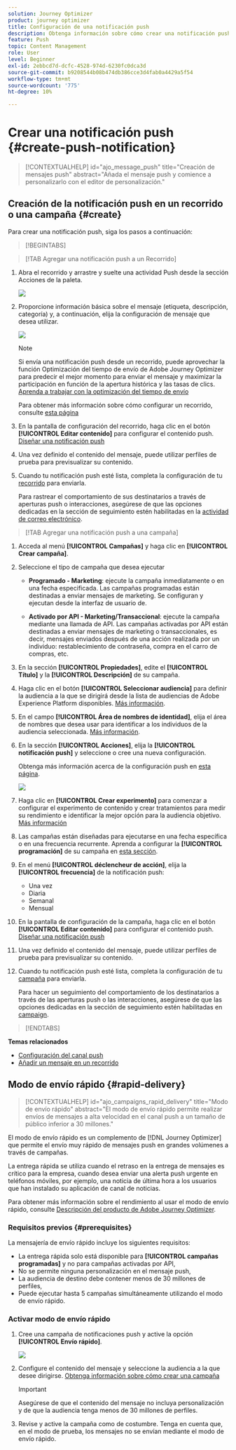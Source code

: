 ```yaml
---
solution: Journey Optimizer
product: journey optimizer
title: Configuración de una notificación push
description: Obtenga información sobre cómo crear una notificación push en Journey Optimizer
feature: Push
topic: Content Management
role: User
level: Beginner
exl-id: 2ebbcd7d-dcfc-4528-974d-6230fc0dca3d
source-git-commit: b9208544b08b474db386cce3d4fab0a4429a5f54
workflow-type: tm+mt
source-wordcount: '775'
ht-degree: 10%

---
```


# Crear una notificación push {#create-push-notification}

>[!CONTEXTUALHELP]
>id="ajo_message_push"
>title="Creación de mensajes push"
>abstract="Añada el mensaje push y comience a personalizarlo con el editor de personalización."

## Creación de la notificación push en un recorrido o una campaña {#create}

Para crear una notificación push, siga los pasos a continuación:

>[!BEGINTABS]

>[!TAB Agregar una notificación push a un Recorrido]

1. Abra el recorrido y arrastre y suelte una actividad Push desde la sección Acciones de la paleta.

   ![](assets/push_create_1.png)

1. Proporcione información básica sobre el mensaje (etiqueta, descripción, categoría) y, a continuación, elija la configuración de mensaje que desea utilizar.

   ![](assets/push_create_2.png)

   >[!NOTE]
   >
   >Si envía una notificación push desde un recorrido, puede aprovechar la función Optimización del tiempo de envío de Adobe Journey Optimizer para predecir el mejor momento para enviar el mensaje y maximizar la participación en función de la apertura histórica y las tasas de clics. [Aprenda a trabajar con la optimización del tiempo de envío](../building-journeys/journeys-message.md#send-time-optimization)

   Para obtener más información sobre cómo configurar un recorrido, consulte [esta página](../building-journeys/journey-gs.md)

1. En la pantalla de configuración del recorrido, haga clic en el botón **[!UICONTROL Editar contenido]** para configurar el contenido push. [Diseñar una notificación push](design-push.md)

1. Una vez definido el contenido del mensaje, puede utilizar perfiles de prueba para previsualizar su contenido.

1. Cuando tu notificación push esté lista, completa la configuración de tu [recorrido](../building-journeys/journey-gs.md) para enviarla.

   Para rastrear el comportamiento de sus destinatarios a través de aperturas push o interacciones, asegúrese de que las opciones dedicadas en la sección de seguimiento estén habilitadas en la [actividad de correo electrónico](../building-journeys/journeys-message.md).

>[!TAB Agregar una notificación push a una campaña]

1. Acceda al menú **[!UICONTROL Campañas]** y haga clic en **[!UICONTROL Crear campaña]**.

1. Seleccione el tipo de campaña que desea ejecutar

   * **Programado - Marketing**: ejecute la campaña inmediatamente o en una fecha especificada. Las campañas programadas están destinadas a enviar mensajes de marketing. Se configuran y ejecutan desde la interfaz de usuario de.

   * **Activado por API - Marketing/Transaccional**: ejecute la campaña mediante una llamada de API. Las campañas activadas por API están destinadas a enviar mensajes de marketing o transaccionales, es decir, mensajes enviados después de una acción realizada por un individuo: restablecimiento de contraseña, compra en el carro de compras, etc.

1. En la sección **[!UICONTROL Propiedades]**, edite el **[!UICONTROL Título]** y la **[!UICONTROL Descripción]** de su campaña.

1. Haga clic en el botón **[!UICONTROL Seleccionar audiencia]** para definir la audiencia a la que se dirigirá desde la lista de audiencias de Adobe Experience Platform disponibles. [Más información](../audience/about-audiences.md).

1. En el campo **[!UICONTROL Área de nombres de identidad]**, elija el área de nombres que desea usar para identificar a los individuos de la audiencia seleccionada. [Más información](../event/about-creating.md#select-the-namespace).

1. En la sección **[!UICONTROL Acciones]**, elija la **[!UICONTROL notificación push]** y seleccione o cree una nueva configuración.

   Obtenga más información acerca de la configuración push en [esta página](push-configuration.md).

   ![](assets/push_create_3.png)

1. Haga clic en **[!UICONTROL Crear experimento]** para comenzar a configurar el experimento de contenido y crear tratamientos para medir su rendimiento e identificar la mejor opción para la audiencia objetivo. [Más información](../content-management/content-experiment.md)

1. Las campañas están diseñadas para ejecutarse en una fecha específica o en una frecuencia recurrente. Aprenda a configurar la **[!UICONTROL programación]** de su campaña en [esta sección](../campaigns/create-campaign.md#schedule).

1. En el menú **[!UICONTROL déclencheur de acción]**, elija la **[!UICONTROL frecuencia]** de la notificación push:

   * Una vez
   * Diaria
   * Semanal
   * Mensual

1. En la pantalla de configuración de la campaña, haga clic en el botón **[!UICONTROL Editar contenido]** para configurar el contenido push. [Diseñar una notificación push](design-push.md)

1. Una vez definido el contenido del mensaje, puede utilizar perfiles de prueba para previsualizar su contenido.

1. Cuando tu notificación push esté lista, completa la configuración de tu [campaña](../campaigns/create-campaign.md) para enviarla.

   Para hacer un seguimiento del comportamiento de los destinatarios a través de las aperturas push o las interacciones, asegúrese de que las opciones dedicadas en la sección de seguimiento estén habilitadas en [campaign](../campaigns/create-campaign.md).

>[!ENDTABS]

**Temas relacionados**

* [Configuración del canal push](push-gs.md)
* [Añadir un mensaje en un recorrido](../building-journeys/journeys-message.md)

## Modo de envío rápido {#rapid-delivery}

>[!CONTEXTUALHELP]
>id="ajo_campaigns_rapid_delivery"
>title="Modo de envío rápido"
>abstract="El modo de envío rápido permite realizar envíos de mensajes a alta velocidad en el canal push a un tamaño de público inferior a 30 millones."

El modo de envío rápido es un complemento de [!DNL Journey Optimizer] que permite el envío muy rápido de mensajes push en grandes volúmenes a través de campañas.

La entrega rápida se utiliza cuando el retraso en la entrega de mensajes es crítico para la empresa, cuando desea enviar una alerta push urgente en teléfonos móviles, por ejemplo, una noticia de última hora a los usuarios que han instalado su aplicación de canal de noticias.

Para obtener más información sobre el rendimiento al usar el modo de envío rápido, consulte [Descripción del producto de Adobe Journey Optimizer](https://helpx.adobe.com/es/legal/product-descriptions/adobe-journey-optimizer.html).

### Requisitos previos {#prerequisites}

La mensajería de envío rápido incluye los siguientes requisitos:

* La entrega rápida solo está disponible para **[!UICONTROL campañas programadas]** y no para campañas activadas por API,
* No se permite ninguna personalización en el mensaje push,
* La audiencia de destino debe contener menos de 30 millones de perfiles,
* Puede ejecutar hasta 5 campañas simultáneamente utilizando el modo de envío rápido.

### Activar modo de envío rápido

1. Cree una campaña de notificaciones push y active la opción **[!UICONTROL Envío rápido]**.

   ![](assets/create-campaign-burst.png)

1. Configure el contenido del mensaje y seleccione la audiencia a la que desee dirigirse. [Obtenga información sobre cómo crear una campaña](#create)

   >[!IMPORTANT]
   >
   >Asegúrese de que el contenido del mensaje no incluya personalización y de que la audiencia tenga menos de 30 millones de perfiles.

1. Revise y active la campaña como de costumbre. Tenga en cuenta que, en el modo de prueba, los mensajes no se envían mediante el modo de envío rápido.